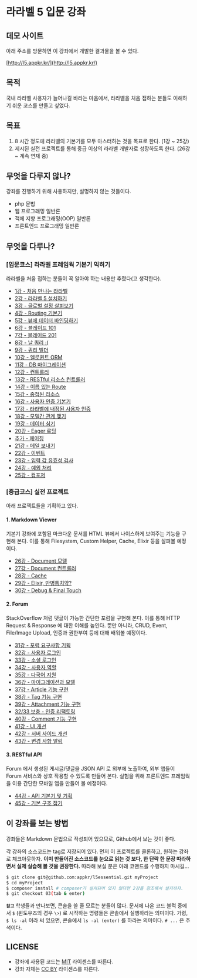 # 라라벨 5 입문 강좌

## 데모 사이트

아래 주소를 방문하면 이 강좌에서 개발한 결과물을 볼 수 있다.

[http://l5.appkr.kr/](http://l5.appkr.kr/)

## 목적

국내 라라벨 사용자가 늘어나길 바라는 마음에서, 라라벨을 처음 접하는 분들도 이해하기 쉬운 코스를 만들고 싶었다.
 
## 목표

1.  8 시간 정도에 라라벨의 기본기를 모두 마스터하는 것을 목표로 한다. (1강 ~ 25강)
2.  제시된 실전 프로젝트를 통해 중급 이상의 라라벨 개발자로 성장하도록 한다. (26강 ~ 계속 연재 중)

## 무엇을 다루지 않나?

강좌를 진행하기 위해 사용하지만, 설명하지 않는 것들이다.

-   php 문법
-   웹 프로그래밍 일반론
-   객체 지향 프로그래밍(OOP) 일반론
-   프론트엔드 프로그래밍 일반론

## 무엇을 다루나?

### **[입문코스]** 라라벨 프레임웍 기본기 익히기

라라벨을 처음 접하는 분들이 꼭 알아야 하는 내용만 추렸다(고 생각한다). 

-   [1강 - 처음 만나는 라라벨](lessons/01-welcome.md)
-   [2강 - 라라벨 5 설치하기](lessons/02-hello-laravel.md)
-   [3강 - 글로벌 설정 살펴보기](lessons/03-configuration.md)
-   [4강 - Routing 기본기](lessons/04-routing-basics.md)
-   [5강 - 뷰에 데이터 바인딩하기](lessons/05-pass-data-to-view.md)
-   [6강 - 블레이드 101](lessons/06-blade-101.md)
-   [7강 - 블레이드 201](lessons/07-blade-201.md)
-   [8강 - 날 쿼리 :(](lessons/08-raw-queries.md)
-   [9강 - 쿼리 빌더](lessons/09-query-builder.md)
-   [10강 - 엘로퀀트 ORM](lessons/10-eloquent.md)
-   [11강 - DB 마이그레이션](lessons/11-migration.md)
-   [12강 - 컨트롤러](lessons/12-controller.md)
-   [13강 - RESTful 리소스 컨트롤러](lessons/13-restful-resource-controller.md)
-   [14강 - 이름 있는 Route](lessons/14-named-routes.md)
-   [15강 - 중첩된 리소스](lessons/15-nested-resources.md)
-   [16강 - 사용자 인증 기본기](lessons/16-authentication.md)
-   [17강 - 라라벨에 내장된 사용자 인증](lessons/17-authentication-201.md)
-   [18강 - 모델간 관계 맺기](lessons/18-eloquent-relationships.md)
-   [19강 - 데이터 심기](lessons/19-seeder.md)
-   [20강 - Eager 로딩](lessons/20-eager-loading.md)
-   [추가 - 페이징](lessons/20-1-pagination.md)
-   [21강 - 메일 보내기](lessons/21-mail.md)
-   [22강 - 이벤트](lessons/22-events.md)
-   [23강 - 입력 값 유효성 검사](lessons/23-validation.md)
-   [24강 - 예외 처리](lessons/24-exception-handling.md)
-   [25강 - 컴포저](lessons/25-composer.md)

### **[중급코스]** 실전 프로젝트

아래 프로젝트들을 기획하고 있다.

#### 1. Markdown Viewer

기본기 강좌에 포함된 마크다운 문서를 HTML 뷰에서 나이스하게 보여주는 기능을 구현해 본다. 이를 통해 Filesystem, Custom Helper, Cache, Elixir 등을 살펴볼 예정이다.

-   [26강 - Document 모델](lessons/26-document-model.md)
-   [27강 - Document 컨트롤러](lessons/27-document-controller.md)
-   [28강 - Cache](lessons/28-cache.md)
-   [29강 - Elixir, 만병통치약?](lessons/29-elixir.md)
-   [30강 - Debug & Final Touch](lessons/30-final-touch.md)

#### 2. Forum

StackOverflow 처럼 댓글이 가능한 간단한 포럼을 구현해 본다. 이를 통해 HTTP Request &amp; Response 에 대한 이해를 높인다. 뿐만 아니라, CRUD, Event, File/Image Upload, 인증과 권한부여 등에 대해 배워볼 예정이다.

-   [31강 - 포럼 요구사항 기획](lessons/31-forum-features.md)
-   [32강 - 사용자 로그인](lessons/32-login.md)
-   [33강 - 소셜 로그인](lessons/33-social-login.md)
-   [34강 - 사용자 역할](lessons/34-role.md)
-   [35강 - 다국어 지원](lessons/35-locale.md)
-   [36강 - 마이그레이션과 모델](lessons/36-models.md)
-   [37강 - Article 기능 구현](lessons/37-articles.md)
-   [38강 - Tag 기능 구현](lessons/38-tags.md)
-   [39강 - Attachment 기능 구현](lessons/39-attachments.md)
-   [32/33 보충 - 인증 리팩토링](lessons/32n33-auth-refactoring.md)
-   [40강 - Comment 기능 구현](lessons/40-comments.md)
-   [41강 - UI 개선](lessons/41-ui-makeup.md)
-   [42강 - 서버 사이드 개선](lessons/42-be-makeup.md)
-   [43강 - 변경 사항 알림](lessons/43-change-note.md)

#### 3. RESTful API

Forum 에서 생성된 게시글/댓글을 JSON API 로 외부에 노출하여, 외부 앱들이 Forum 서비스와 상호 작용할 수 있도록 만들어 본다. 실험을 위해 프론트엔드 프레임웍을 이용 간단한 모바일 앱을 만들어 볼 예정이다.
 
-   [44강 - API 기본기 및 기획](lessons/44-api-basic.md)
-   [45강 - 기본 구조 잡기](lessons/45-api-big-picture.md)

## 이 강좌를 보는 방법

강좌들은 Markdown 문법으로 작성되어 있으므로, Github에서 보는 것이 좋다. 

각 강좌의 소스코드는 tag로 저장되어 있다. 먼저 이 프로젝트를 클론하고, 원하는 강좌로 체크아웃하자. **이미 만들어진 소스코드를 눈으로 읽는 것 보다, 한 단락 한 문장 따라하면서 실제 실습해 볼 것을 권장한다.** 따라해 보실 분은 아래 코맨드를 수행하지 마시길...

```bash
$ git clone git@github.com:appkr/l5essential.git myProject
$ cd myProject
$ composer install # composer가 설치되어 있지 않다면 2강을 참조해서 설치하자.
$ git checkout 03(tab & enter)
```

**`참고`** 학생들과 만나보면, 콘솔을 쓸 줄 모르는 분들이 많다. 문서에 나온 코드 블럭 중에서 `$` (윈도우즈의 경우 `\>`) 로 시작하는 명령들은 콘솔에서 실행하라는 의미이다. 가령, `$ ls -al` 이라 써 있으면, 콘솔에서 `ls -al (enter)` 를 하라는 의미이다. `# ...` 은 주석이다.

## LICENSE

- 강좌에 사용된 코드는 [MIT](https://raw.githubusercontent.com/appkr/l5essential/master/LICENSE) 라이센스를 따른다.
- 강좌 자체는 [CC BY](https://creativecommons.org/licenses/by/2.0/kr/) 라이센스를 따른다.
